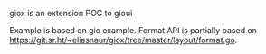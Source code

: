 giox is an extension POC to gioui

Example is based on gio example. Format API is partially based on https://git.sr.ht/~eliasnaur/giox/tree/master/layout/format.go.


